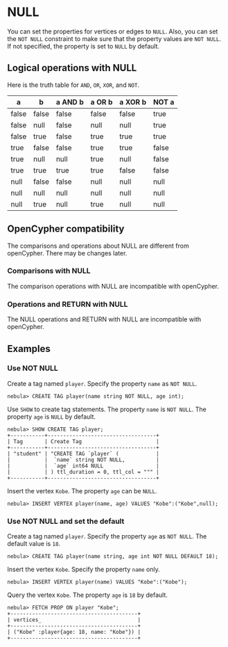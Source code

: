 # NULL

You can set the properties for vertices or edges to `NULL`. Also, you can set the `NOT NULL` constraint to make sure that the property values are `NOT NULL`. If not specified, the property is set to `NULL` by default.

## Logical operations with NULL

Here is the truth table for `AND`, `OR`, `XOR`, and `NOT`.

| a     | b     | a AND b | a OR b | a XOR b | NOT a |
| -     | -     | -       | -      | -       | -     |
| false | false | false   | false  | false   | true  |
| false | null  | false   | null   | null    | true  |
| false | true  | false   | true   | true    | true  |
| true  | false | false   | true   | true    | false |
| true  | null  | null    | true   | null    | false |
| true  | true  | true    | true   | false   | false |
| null  | false | false   | null   | null    | null  |
| null  | null  | null    | null   | null    | null  |
| null  | true  | null    | true   | null    | null  |

## OpenCypher compatibility

The comparisons and operations about NULL are different from openCypher. There may be changes later.

### Comparisons with NULL

The comparison operations with NULL are incompatible with openCypher.

### Operations and RETURN with NULL

The NULL operations and RETURN with NULL are incompatible with openCypher.

## Examples

### Use NOT NULL

Create a tag named `player`. Specify the property `name` as `NOT NULL`.

```ngql
nebula> CREATE TAG player(name string NOT NULL, age int);
```

Use `SHOW` to create tag statements. The property `name` is `NOT NULL`. The property `age` is `NULL` by default.

```ngql
nebula> SHOW CREATE TAG player;
+-----------+-----------------------------------+
| Tag       | Create Tag                        |
+-----------+-----------------------------------+
| "student" | "CREATE TAG `player` (            |
|           |  `name` string NOT NULL,          |
|           |  `age` int64 NULL                 |
|           | ) ttl_duration = 0, ttl_col = """ |
+-----------+-----------------------------------+
```

Insert the vertex `Kobe`. The property `age` can be `NULL`.

```ngql
nebula> INSERT VERTEX player(name, age) VALUES "Kobe":("Kobe",null);
```

### Use NOT NULL and set the default

Create a tag named `player`. Specify the property `age` as `NOT NULL`. The default value is `18`.

```ngql
nebula> CREATE TAG player(name string, age int NOT NULL DEFAULT 18);
```

Insert the vertex `Kobe`. Specify the property `name` only.

```ngql
nebula> INSERT VERTEX player(name) VALUES "Kobe":("Kobe");
```

Query the vertex `Kobe`. The property `age` is `18` by default.

```ngql
nebula> FETCH PROP ON player "Kobe";
+-----------------------------------------+
| vertices_                               |
+-----------------------------------------+
| ("Kobe" :player{age: 18, name: "Kobe"}) |
+-----------------------------------------+
```
